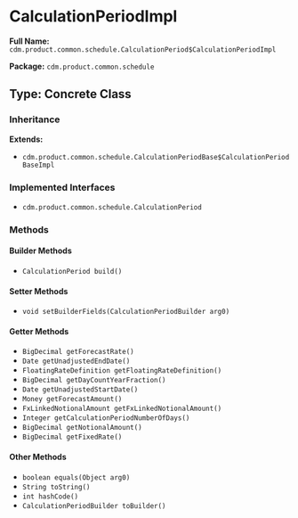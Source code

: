 # CalculationPeriodImpl

**Full Name:** `cdm.product.common.schedule.CalculationPeriod$CalculationPeriodImpl`

**Package:** `cdm.product.common.schedule`

## Type: Concrete Class

### Inheritance

**Extends:**
- `cdm.product.common.schedule.CalculationPeriodBase$CalculationPeriodBaseImpl`

### Implemented Interfaces

- `cdm.product.common.schedule.CalculationPeriod`

### Methods

#### Builder Methods

- `CalculationPeriod build()`

#### Setter Methods

- `void setBuilderFields(CalculationPeriodBuilder arg0)`

#### Getter Methods

- `BigDecimal getForecastRate()`
- `Date getUnadjustedEndDate()`
- `FloatingRateDefinition getFloatingRateDefinition()`
- `BigDecimal getDayCountYearFraction()`
- `Date getUnadjustedStartDate()`
- `Money getForecastAmount()`
- `FxLinkedNotionalAmount getFxLinkedNotionalAmount()`
- `Integer getCalculationPeriodNumberOfDays()`
- `BigDecimal getNotionalAmount()`
- `BigDecimal getFixedRate()`

#### Other Methods

- `boolean equals(Object arg0)`
- `String toString()`
- `int hashCode()`
- `CalculationPeriodBuilder toBuilder()`

